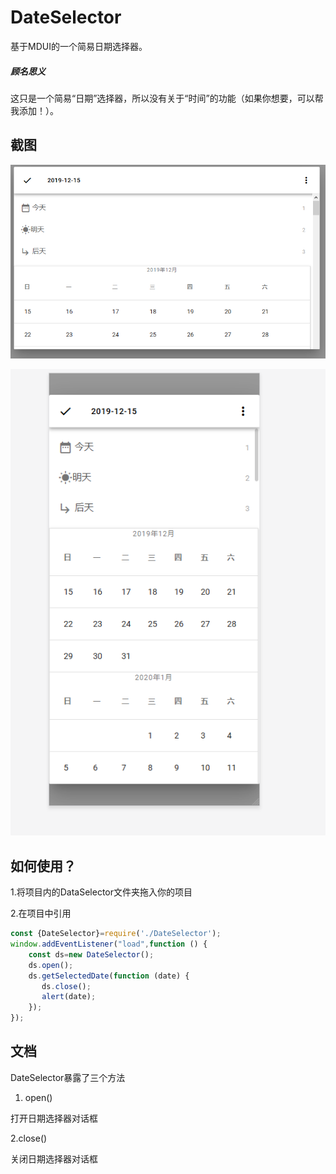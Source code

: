 # DateSelector

基于MDUI的一个简易日期选择器。

##### 顾名思义

这只是一个简易“日期”选择器，所以没有关于“时间”的功能（如果你想要，可以帮我添加！）。



## 截图

![](./images/pc.PNG)

![](./images/mobile.PNG)



## 如何使用？

1.将项目内的DataSelector文件夹拖入你的项目

2.在项目中引用



```javascript
const {DateSelector}=require('./DateSelector');
window.addEventListener("load",function () {
    const ds=new DateSelector();
    ds.open();
    ds.getSelectedDate(function (date) {
       ds.close();
       alert(date);
    });
});
```

## 文档

DateSelector暴露了三个方法

1.  open()

打开日期选择器对话框

2.close()

关闭日期选择器对话框